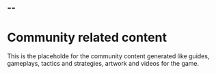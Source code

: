 --
--

# Community related content

This is the placeholde for the community content generated like guides, gameplays, tactics and strategies, artwork and videos for the game.